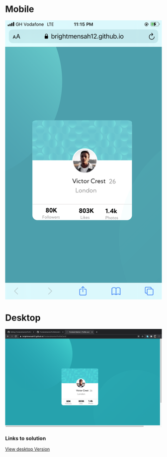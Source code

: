 <!DOCTYPE html>

<body>
  <h1>Mobile</h1>
  <img src="images/profilecard screenshot1.png">
  
  <h1>Desktop</h1>
  <img src="images/desktop-screenshot.png">
  </body>
  
  <h3>Links to solution</h3> 
  <a href="https://brightmensah12.github.io/FrontendmentorProfileCard/">View desktop Version</a>


</html>



